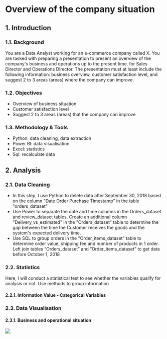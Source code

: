 # Overview of the company situation
## 1. Introduction
### 1.1. Background
You are a Data Analyst working for an e-commerce company called X. You are tasked with preparing a presentation to present an overview of the company's business and operations up to the present time. for Sales Director and Operations Director. The presentation must at least include the following information: business overview, customer satisfaction level, and suggest 2 to 3 areas (areas) where the company can improve.
### 1.2. Objectives
- Overview of business situation
- Customer satisfaction level
- Suggest 2 to 3 areas (areas) that the company can improve
### 1.3. Methodology &  Tools
- Python: data cleaning, data extraction
- Power BI: data visualisation
- Excel: statistics
- Sql: recalculate data
## 2. Analysis
### 2.1. Data Cleaning
- In this step, I use Python to delete data after September 30, 2018 based on the column "Date Order Purchase Timestamp" in the table "orders_dataset"
- Use Power to separate the date and time columns in the Orders_dataset and review_dataset tables. Create an additional column "Delivery_vs_estimated" in the "Orders_dataset" table to determine the gap between the time the Customer receives the goods and the system's expected delivery time.
- Use SQL to group orders in the "Order_items_dataset" table to determine order value, shipping fee and number of products in 1 order. Left join tables “Orders_dataset” and “Order_items_dataset” to get data before October 1, 2018
### 2.2. Statistics
Here, I will conduct a statistical test to see whether the variables qualify for analysis or not. Use methods to group information
#### 2.2.1. Information Value - Categorical Variables
### 2.3. Data Visualisation
#### 2.3.1. Business and operational situation
<img src="https://imgur.com/a/QX4UYsn">

